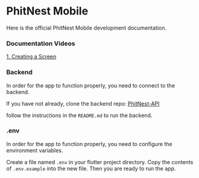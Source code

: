 # PhitNest Mobile

Here is the official PhitNest Mobile development documentation.

### Documentation Videos

<a href="https://drive.google.com/file/d/1nAqiDd6KK6wRXIsCiL_kyeRbILgp5uyr/view?usp=sharing">1. Creating a Screen</a>

### Backend

In order for the app to function properly, you need to connect to the backend.

If you have not already, clone the backend repo: [PhitNest-API](https://github.com/PhitNest/phitnest-api)

follow the instructions in the `README.md` to run the backend.

### .env

In order for the app to function properly, you need to configure the environment variables.

Create a file named `.env` in your flutter project directory. Copy the contents of `.env.example` into the new file. Then you are ready to run the app.
